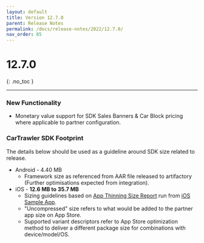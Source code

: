 ```yaml
---
layout: default
title: Version 12.7.0
parent: Release Notes
permalink: /docs/release-notes/2022/12.7.0/
nav_order: 85
---
```


# 12.7.0

{: .no_toc }

---

### New Functionality

* Monetary value support for SDK Sales Banners & Car Block pricing where applicable to partner configuration.

### CarTrawler SDK Footprint
The details below should be used as a guideline around SDK size related to release.
* Android - 4.40 MB
  * Framework size as referenced from AAR file released to artifactory (Further optimisations expected from integration).
* iOS - **12.6 MB to 35.7 MB**
    * Sizing guidelines based on <a href="https://github.com/cartrawler/cartrawler.github.io/blob/master/ios-report.txt" target="_blank">App Thinning Size Report</a> run from <a href="https://github.com/cartrawler/cartrawler-ios-integration" target="_blank">iOS Sample App</a>.
    * "Uncompressed" size refers to what would be added to the partner app size on App Store.
    * Supported variant descriptors refer to App Store optimization method to deliver a different package size for combinations with device/model/OS.
